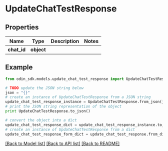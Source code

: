 # UpdateChatTestResponse


## Properties

Name | Type | Description | Notes
------------ | ------------- | ------------- | -------------
**chat_id** | **object** |  | 

## Example

```python
from odin_sdk.models.update_chat_test_response import UpdateChatTestResponse

# TODO update the JSON string below
json = "{}"
# create an instance of UpdateChatTestResponse from a JSON string
update_chat_test_response_instance = UpdateChatTestResponse.from_json(json)
# print the JSON string representation of the object
print UpdateChatTestResponse.to_json()

# convert the object into a dict
update_chat_test_response_dict = update_chat_test_response_instance.to_dict()
# create an instance of UpdateChatTestResponse from a dict
update_chat_test_response_form_dict = update_chat_test_response.from_dict(update_chat_test_response_dict)
```
[[Back to Model list]](../README.md#documentation-for-models) [[Back to API list]](../README.md#documentation-for-api-endpoints) [[Back to README]](../README.md)


